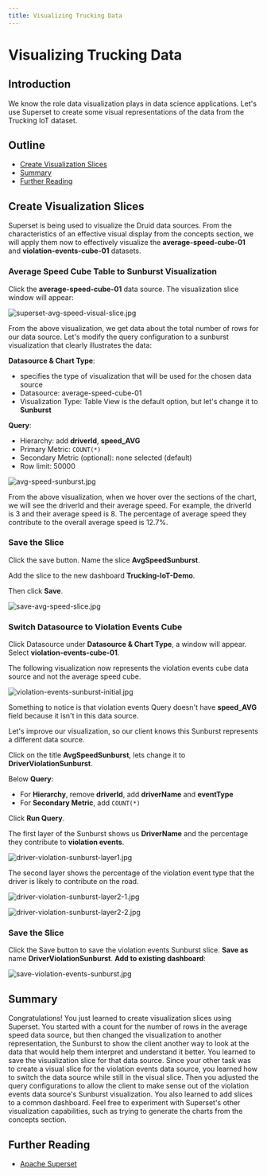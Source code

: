 ```yaml
---
title: Visualizing Trucking Data
---
```


# Visualizing Trucking Data

## Introduction

We know the role data visualization plays in data science applications. Let's use Superset to create some visual representations of the data from the Trucking IoT dataset.

## Outline

- [Create Visualization Slices](#create-visualization-slices)
- [Summary](#summary)
- [Further Reading](#further-reading)

## Create Visualization Slices

Superset is being used to visualize the Druid data sources. From the characteristics of an effective visual display from the concepts section, we will apply them now to effectively visualize the **average-speed-cube-01** and **violation-events-cube-01** datasets.

### Average Speed Cube Table to Sunburst Visualization

Click the **average-speed-cube-01** data source. The visualization slice window will appear:

![superset-avg-speed-visual-slice.jpg](assets/images/superset-avg-speed-visual-slice.jpg)

From the above visualization, we get data about the total number of rows for our data source.
Let's modify the query configuration to a sunburst visualization that clearly illustrates the
data:

**Datasource & Chart Type**:

- specifies the type of visualization that will be used for the chosen data source
- Datasource: average-speed-cube-01
- Visualization Type: Table View is the default option, but let's change it to **Sunburst**

**Query**:

- Hierarchy: add **driverId**, **speed_AVG**
- Primary Metric: `COUNT(*)`
- Secondary Metric (optional): none selected (default)
- Row limit: 50000

![avg-speed-sunburst.jpg](assets/images/avg-speed-sunburst.jpg)

From the above visualization, when we hover over the sections of the chart, we will see the driverId and their average speed.
For example, the driverId is 3 and their average speed is 8. The percentage of average speed they contribute to the overall average speed is 12.7%.

### Save the Slice

Click the save button. Name the slice **AvgSpeedSunburst**.

Add the slice to the new dashboard **Trucking-IoT-Demo**.

Then click **Save**.

![save-avg-speed-slice.jpg](assets/images/save-avg-speed-slice.jpg)

### Switch Datasource to Violation Events Cube

Click Datasource under **Datasource & Chart Type**, a window will appear. Select
**violation-events-cube-01**.

The following visualization now represents the violation events cube data source
and not the average speed cube.

![violation-events-sunburst-initial.jpg](assets/images/violation-events-sunburst-initial.jpg)

Something to notice is that violation events Query doesn't have **speed_AVG**
field because it isn't in this data source.

Let's improve our visualization, so our client knows this Sunburst represents
a different data source.

Click on the title **AvgSpeedSunburst**, lets change it to
**DriverViolationSunburst**.

Below **Query**:

- For **Hierarchy**, remove **driverId**, add **driverName** and **eventType**
- For **Secondary Metric**, add `COUNT(*)`

Click **Run Query**.

The first layer of the Sunburst shows us **DriverName** and the percentage
they contribute to **violation events**.

![driver-violation-sunburst-layer1.jpg](assets/images/driver-violation-sunburst-layer1.jpg)

The second layer shows the percentage of the violation event type that the driver
is likely to contribute on the road.

![driver-violation-sunburst-layer2-1.jpg](assets/images/driver-violation-sunburst-layer2-1.jpg)

![driver-violation-sunburst-layer2-2.jpg](assets/images/driver-violation-sunburst-layer2-2.jpg)

### Save the Slice

Click the Save button to save the violation events Sunburst slice. **Save as** name **DriverViolationSunburst**.
**Add to existing dashboard**:

![save-violation-events-sunburst.jpg](assets/images/save-violation-events-sunburst.jpg)

## Summary

Congratulations! You just learned to create visualization slices using Superset. You started with a count for the number of rows in the average speed data source, but then changed the visualization to another representation, the Sunburst to show the client another way to look at the data that would help them interpret and understand it better. You learned to save the visualization slice for that data source. Since your other task was to create a visual slice for the violation events data source, you learned how to switch the data source while still in the visual slice. Then you adjusted the query configurations to allow the client to make sense out of the violation events data source's Sunburst visualization. You also learned to add slices to a common dashboard. Feel free to experiment with Superset's other visualization capabilities, such as trying to generate the charts from the concepts section.

## Further Reading

- [Apache Superset](https://superset.incubator.apache.org/)
